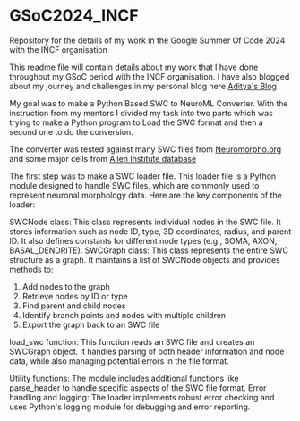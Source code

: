 # GSoC2024_INCF
Repository for the details of my work in the Google Summer Of Code 2024 with the INCF organisation 

This readme file will contain details about my work that I have done throughout my GSoC period with the INCF organisation.
I have also blogged about my journey and challenges in my personal blog here 
[Aditya's Blog](https://adityabitmesra.github.io/personalblog/)

My goal was to make a Python Based SWC to NeuroML Converter.
With the instruction from my mentors I divided my task into two parts which was trying to make a Python program to Load the 
SWC format and then a second one to do the conversion.

The converter was tested against many SWC files from [Neuromorpho.org](https://neuromorpho.org/) and some major cells from [Allen 
Institute database](https://github.com/OpenSourceBrain/AllenInstituteNeuroML/tree/master/CellTypesDatabase/models)

The first step was to make a SWC loader file.
This loader file is a Python module designed to handle SWC files, which are commonly used 
to represent neuronal morphology data. Here are the key components of the loader:

SWCNode class: This class represents individual nodes in the SWC file. It stores information such as node ID, type, 3D coordinates, 
radius, and parent ID. It also defines constants for different node types (e.g., SOMA, AXON, BASAL_DENDRITE).
SWCGraph class: This class represents the entire SWC structure as a graph. It maintains a list of SWCNode objects and provides methods to:

1. Add nodes to the graph
2. Retrieve nodes by ID or type
3. Find parent and child nodes
4. Identify branch points and nodes with multiple children
5. Export the graph back to an SWC file


load_swc function: This function reads an SWC file and creates an SWCGraph object. It handles parsing of both header information and node 
data, while also managing potential errors in the file format.

Utility functions: The module includes additional functions like parse_header to handle specific aspects of the SWC file format.
Error handling and logging: The loader implements robust error checking and uses Python's logging module for debugging and error reporting.

